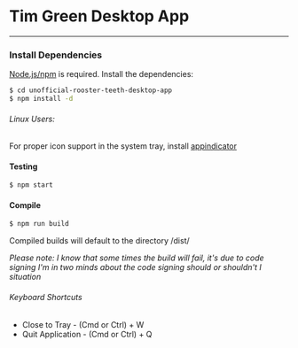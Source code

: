 # Tim Green Desktop App

---

### Install Dependencies

[Node.js/npm](https://nodejs.org/) is required.
Install the dependencies:

```sh
$ cd unofficial-rooster-teeth-desktop-app
$ npm install -d
```

###### Linux Users:
For proper icon support in the system tray, install [appindicator](https://github.com/ubuntu/gnome-shell-extension-appindicator)

#### Testing
```sh
$ npm start
```

#### Compile
```sh
$ npm run build
```
Compiled builds will default to the directory /dist/

*Please note: I know that some times the build will fail, it's due to code signing I'm in two minds about the code signing should or shouldn't I situation*

###### Keyboard Shortcuts
- Close to Tray    - (Cmd or Ctrl) + W
- Quit Application - (Cmd or Ctrl) + Q
